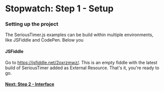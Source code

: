 # Stopwatch: Step 1 - Setup
### Setting up the project
The SeriousTimer.js examples can be build within multiple environments, like JSFiddle and CodePen. Below you 

#### JSFiddle
Go to https://jsfiddle.net/2oxrzmwz/. This is an empty fiddle with the latest build of SeriousTimer added as External Resource. That's it, you're ready to go.

#### [Next: Step 2 - Interface][step_2]

[step_2]: Step%202%20-%20Interface.md
